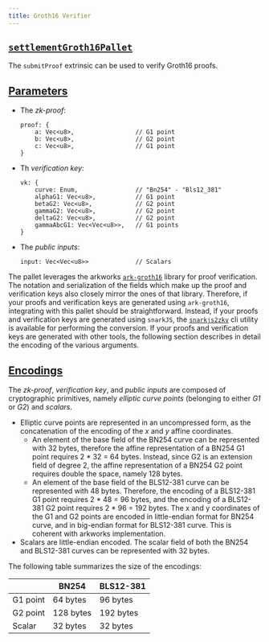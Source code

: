 ```yaml
---
title: Groth16 Verifier
---
```


## [`settlementGroth16Pallet`](https://github.com/HorizenLabs/NH-core/tree/main/pallets/settlement-groth16)

The `submitProof` extrinsic can be used to verify Groth16 proofs.

## [Parameters](#parameters)
- The *zk-proof*:
    ```
    proof: {
        a: Vec<u8>,                 // G1 point
        b: Vec<u8>,                 // G2 point
        c: Vec<u8>,                 // G1 point
    }
    ```
- Th *verification key*:
    ```
    vk: {
        curve: Enum,                // "Bn254" - "Bls12_381"
        alphaG1: Vec<u8>,           // G1 point
        betaG2: Vec<u8>,            // G2 point
        gammaG2: Vec<u8>,           // G2 point
        deltaG2: Vec<u8>,           // G2 point
        gammaAbcG1: Vec<Vec<u8>>,   // G1 points
    }
    ```
- The *public inputs*:
    ```
    input: Vec<Vec<u8>>             // Scalars
    ```

The pallet leverages the arkworks [`ark-groth16`](https://github.com/arkworks-rs/groth16/tree/v0.4.0) library for proof verification.
The notation and serialization of the fields which make up the proof and verification keys also closely mirror the ones of that library.
Therefore, if your proofs and verification keys are generated using `ark-groth16`, integrating with this pallet should be straightforward.
Instead, if your proofs and verification keys are generated using `snarkJS`, the [`snarkjs2zkv`](https://github.com/HorizenLabs/snarkjs2zkv) cli utility is available for performing the conversion.
If your proofs and verification keys are generated with other tools, the following section describes in detail the encoding of the various arguments.

## [Encodings](#encodings)

The *zk-proof*, *verification key*, and *public inputs* are composed of cryptographic primitives, namely *elliptic curve points* (belonging to either *G1* or *G2*) and *scalars*.
- Elliptic curve points are represented in an uncompressed form, as the concatenation of the encoding of the *x* and *y* affine coordinates.
  * An element of the base field of the BN254 curve can be represented with 32 bytes, therefore the affine representation of a BN254 G1 point requires 2 * 32 = 64 bytes.
    Instead, since G2 is an extension field of degree 2, the affine representation of a BN254 G2 point requires double the space, namely 128 bytes.
  * An element of the base field of the BLS12-381 curve can be represented with 48 bytes. Therefore, the encoding of a BLS12-381 G1 point requires 2 * 48 = 96 bytes,
    and the encoding of a BLS12-381 G2 point requires 2 * 96 = 192 bytes.
  The x and y coordinates of the G1 and G2 points are encoded in little-endian format for BN254 curve, and in big-endian format for BLS12-381 curve. This is coherent with arkworks implementation.
- Scalars are little-endian encoded. The scalar field of both the BN254 and BLS12-381 curves can be represented with 32 bytes.

The following table summarizes the size of the encodings:

|          | BN254     | BLS12-381 |
|----------|-----------|-----------|
| G1 point | 64 bytes  | 96 bytes  |
| G2 point | 128 bytes | 192 bytes |
| Scalar   | 32 bytes  | 32 bytes  |
